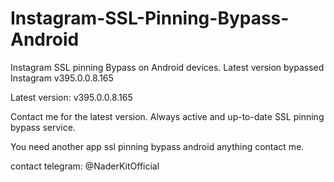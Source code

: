 # Instagram-SSL-Pinning-Bypass-Android
Instagram SSL pinning Bypass  on Android devices. Latest version bypassed Instagram v395.0.0.8.165

Latest version: v395.0.0.8.165

Contact me for the latest version. Always active and up-to-date SSL pinning bypass service.

You need another app ssl pinning bypass android anything contact me.

contact telegram: @NaderKitOfficial
